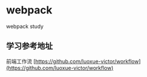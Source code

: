 # webpack

webpack study

## 学习参考地址

前端工作流
[https://github.com/luoxue-victor/workflow](https://github.com/luoxue-victor/workflow)
